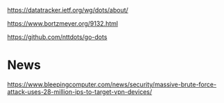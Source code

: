 https://datatracker.ietf.org/wg/dots/about/

https://www.bortzmeyer.org/9132.html

https://github.com/nttdots/go-dots

# News
https://www.bleepingcomputer.com/news/security/massive-brute-force-attack-uses-28-million-ips-to-target-vpn-devices/